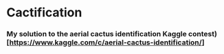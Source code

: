 Cactification
================

### My solution to the aerial cactus identification Kaggle contest)\[<https://www.kaggle.com/c/aerial-cactus-identification/>\]
